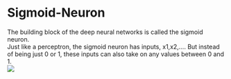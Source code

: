 # Sigmoid-Neuron
The building block of the deep neural networks is called the sigmoid neuron.\
Just like a perceptron, the sigmoid neuron has inputs, x1,x2,…. But instead of being just 0 or 1, these inputs can also take on any values between 0 and 1.\
![](https://miro.medium.com/max/1026/1*N7dfPwbiXC-Kk4TCbfRerA.png)
